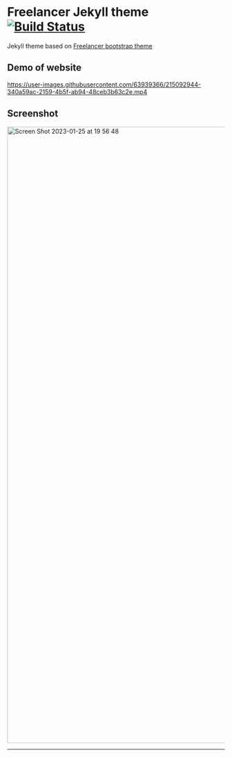 Freelancer Jekyll theme  [![Build Status](https://api.travis-ci.org/jeromelachaud/freelancer-theme.svg?branch=master)](https://travis-ci.org/jeromelachaud/freelancer-theme/) 
=========================

Jekyll theme based on [Freelancer bootstrap theme ](http://startbootstrap.com/template-overviews/freelancer/)

## Demo of website

https://user-images.githubusercontent.com/63939366/215092944-340a59ac-2159-4b5f-ab94-48ceb3b63c2e.mp4

## Screenshot

<img width="1424" alt="Screen Shot 2023-01-25 at 19 56 48" src="https://user-images.githubusercontent.com/63939366/214907214-31229d5e-fdf5-4c42-9e1c-15ce23c54a8e.png">

---------
